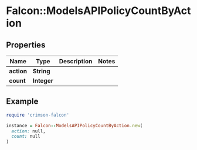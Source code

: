 # Falcon::ModelsAPIPolicyCountByAction

## Properties

| Name | Type | Description | Notes |
| ---- | ---- | ----------- | ----- |
| **action** | **String** |  |  |
| **count** | **Integer** |  |  |

## Example

```ruby
require 'crimson-falcon'

instance = Falcon::ModelsAPIPolicyCountByAction.new(
  action: null,
  count: null
)
```

